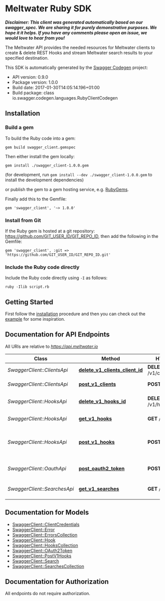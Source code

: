 # Meltwater Ruby SDK 

_**Disclaimer: This client was generated automatically based on our swagger_spec. We are sharing it for purely demonstrative purposes. We hope it it helps. If you have any comments please open an issue, we would love to hear from you!**_

The Meltwater API provides the needed resources for Meltwater clients to create & delete REST Hooks and stream Meltwater search results to your specified destination.

This SDK is automatically generated by the [Swagger Codegen](https://github.com/swagger-api/swagger-codegen) project:

- API version: 0.9.0
- Package version: 1.0.0
- Build date: 2017-01-30T14:05:14.196+01:00
- Build package: class io.swagger.codegen.languages.RubyClientCodegen

## Installation

### Build a gem

To build the Ruby code into a gem:

```shell
gem build swagger_client.gemspec
```

Then either install the gem locally:

```shell
gem install ./swagger_client-1.0.0.gem
```
(for development, run `gem install --dev ./swagger_client-1.0.0.gem` to install the development dependencies)

or publish the gem to a gem hosting service, e.g. [RubyGems](https://rubygems.org/).

Finally add this to the Gemfile:

    gem 'swagger_client', '~> 1.0.0'

### Install from Git

If the Ruby gem is hosted at a git repository: https://github.com/GIT_USER_ID/GIT_REPO_ID, then add the following in the Gemfile:

    gem 'swagger_client', :git => 'https://github.com/GIT_USER_ID/GIT_REPO_ID.git'

### Include the Ruby code directly

Include the Ruby code directly using `-I` as follows:

```shell
ruby -Ilib script.rb
```

## Getting Started

First follow the [installation](#installation) procedure and then you can check
   out the [example](example/mwapi.rb) for some inspiration. 

## Documentation for API Endpoints

All URIs are relative to *https://api.meltwater.io*

Class | Method | HTTP request | Description
------------ | ------------- | ------------- | -------------
*SwaggerClient::ClientsApi* | [**delete_v1_clients_client_id**](docs/ClientsApi.md#delete_v1_clients_client_id) | **DELETE** /v1/clients/{client_id} | Delete client.
*SwaggerClient::ClientsApi* | [**post_v1_clients**](docs/ClientsApi.md#post_v1_clients) | **POST** /v1/clients | Register new client
*SwaggerClient::HooksApi* | [**delete_v1_hooks_id**](docs/HooksApi.md#delete_v1_hooks_id) | **DELETE** /v1/hooks/{id} | Delete an existing hook.
*SwaggerClient::HooksApi* | [**get_v1_hooks**](docs/HooksApi.md#get_v1_hooks) | **GET** /v1/hooks | List all hooks.
*SwaggerClient::HooksApi* | [**post_v1_hooks**](docs/HooksApi.md#post_v1_hooks) | **POST** /v1/hooks | Creates a hook for one of your predefined searches.
*SwaggerClient::OauthApi* | [**post_oauth2_token**](docs/OauthApi.md#post_oauth2_token) | **POST** /oauth2/token | Create an access token
*SwaggerClient::SearchesApi* | [**get_v1_searches**](docs/SearchesApi.md#get_v1_searches) | **GET** /v1/searches | List your saved searches.


## Documentation for Models

 - [SwaggerClient::ClientCredentials](docs/ClientCredentials.md)
 - [SwaggerClient::Error](docs/Error.md)
 - [SwaggerClient::ErrorsCollection](docs/ErrorsCollection.md)
 - [SwaggerClient::Hook](docs/Hook.md)
 - [SwaggerClient::HooksCollection](docs/HooksCollection.md)
 - [SwaggerClient::OAuth2Token](docs/OAuth2Token.md)
 - [SwaggerClient::PostV1Hooks](docs/PostV1Hooks.md)
 - [SwaggerClient::Search](docs/Search.md)
 - [SwaggerClient::SearchesCollection](docs/SearchesCollection.md)


## Documentation for Authorization

 All endpoints do not require authorization.

